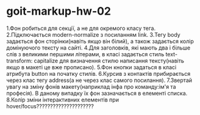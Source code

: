 # goit-markup-hw-02

1.Фон робиться для секції, а не для окремого класу тега.
2.Підключається modern-normalize з посиланням link.
3.Тегу body задається фон сторінки(навіть якщо він білий), а також задається колір домінуючого тексту на сайті.
4.Для заголовків, які мають два і більше слів з великими першими літерами, в класі задається стиль text-transform: capitalize для визначення стилю написання тексту(навіть якщо в макеті це вже прописано).
5.Фон кнопки задаться в класі атрибута button на початку стилів.
6.Курсив з контактів прибирається через клас тегу address(а не через клас самого посилання).
7.Звертай увагу на зміну фонів макету(наприклад інфа про команду:ім'я та професія). В даному випадку їх фон зазначається в елементі списка.
8.Колір зміни інтерактивних елементів при hover/focus?????????????????????
